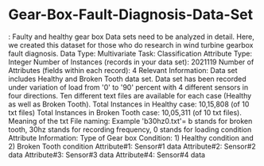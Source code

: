 # Gear-Box-Fault-Diagnosis-Data-Set
: Faulty and healthy gear box Data sets need to be analyzed in detail. Here, we created this dataset for those who do research in wind turbine gearbox fault diagnosis.
Data Type:  Multivariate
Task:  Classification
Attribute Type:      Integer
Number of Instances (records in your data set): 2021119
Number of Attributes (fields within each record): 4
Relevant Information:  Data set includes Healthy and Broken Tooth data set. Data set has been recorded under variation of load from '0' to '90' percent with 4 different sensors in four directions. Ten different text files are available for each case (Healthy as well as Broken Tooth).
Total Instances in Healthy case: 10,15,808 (of 10 txt files)
Total Instances in Broken Tooth case: 10,05,311 (of 10 txt files).
Meaning of the txt File naming: Example 'b30hz0.txt'= b stands for broken tooth, 30hz stands for recording frequency, 0 stands for loading condition
Attribute Information: Type of Gear box Condition: 1) Healthy condition and 2) Broken Tooth condition
Attribute#1: Sensor#1 data
Attribute#2: Sensor#2 data
Attribute#3: Sensor#3 data
Attribute#4: Sensor#4 data
